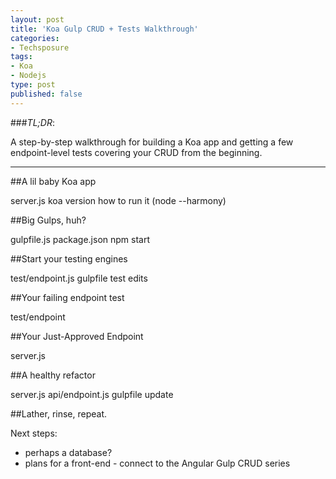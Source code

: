 ```yaml
---
layout: post
title: 'Koa Gulp CRUD + Tests Walkthrough'
categories:
- Techsposure
tags:
- Koa
- Nodejs
type: post
published: false
---
```


###*TL;DR*:

A step-by-step walkthrough for building a Koa app
and getting a few endpoint-level tests covering your CRUD
from the beginning.

---

##A lil baby Koa app

server.js
koa version
how to run it (node --harmony)

##Big Gulps, huh?

gulpfile.js
package.json npm start

##Start your testing engines

test/endpoint.js
gulpfile test edits

##Your failing endpoint test

test/endpoint

##Your Just-Approved Endpoint

server.js

##A healthy refactor

server.js
api/endpoint.js
gulpfile update

##Lather, rinse, repeat.

Next steps:

  - perhaps a database?
  - plans for a front-end - connect to the Angular Gulp CRUD series
